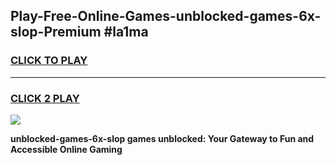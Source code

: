 
## Play-Free-Online-Games-unblocked-games-6x-slop-Premium #la1ma
<h3>
<a href="https://premium.freeplayer.one?title=unblocked-games-6x-slop&ref=8M">CLICK TO PLAY</a></h3>
<hr>

<h3>
<a href="https://premium.freeplayer.one?title=unblocked-games-6x-slop&ref=8M">CLICK 2 PLAY</a>
  
</h3>

<a href="https://premium.freeplayer.one?title=unblocked-games-6x-slop&ref=8M"><img src="https://clearcache.store/games.png"></a>


**unblocked-games-6x-slop games unblocked: Your Gateway to Fun and Accessible Online Gaming**
